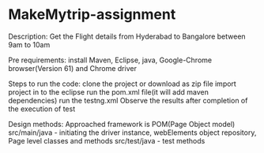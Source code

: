 # MakeMytrip-assignment
Description: Get the Flight details from Hyderabad to Bangalore between 9am to 10am

Pre requirements:
install Maven, Eclipse, java, Google-Chrome browser(Version 61) and Chrome driver

Steps to run the code:
clone the project or download as zip file
import project in to the eclipse
run the pom.xml file(it will add maven dependencies)
run the testng.xml
Observe the results after completion of the execution of test



Design methods:
Approached framework is POM(Page Object model)
src/main/java -  initiating the driver instance,  webElements object repository, Page level classes and methods
src/test/java - test methods 
